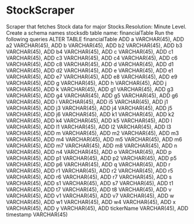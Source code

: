 # StockScraper
Scraper that fetches Stock data for major Stocks.Resolution: Minute Level.
Create a schema names stocksdb
table name: financialTable
Run the following queries
ALTER TABLE financialTable
ADD a VARCHAR(45),
ADD a2 VARCHAR(45),
ADD b VARCHAR(45),
ADD b2 VARCHAR(45),
ADD b3 VARCHAR(45),
ADD b4 VARCHAR(45),
ADD c VARCHAR(45),
ADD c1 VARCHAR(45),
ADD c3 VARCHAR(45),
ADD c4 VARCHAR(45),
ADD c6 VARCHAR(45),
ADD c8 VARCHAR(45),
ADD d VARCHAR(45),
ADD d1 VARCHAR(45),
ADD d2 VARCHAR(45),
ADD e VARCHAR(45),
ADD e1 VARCHAR(45),
ADD e7 VARCHAR(45),
ADD e8 VARCHAR(45),
ADD e9 VARCHAR(45),
ADD g VARCHAR(45),
ADD h VARCHAR(45),
ADD j VARCHAR(45),
ADD k VARCHAR(45),
ADD g1 VARCHAR(45),
ADD g3 VARCHAR(45),
ADD g4 VARCHAR(45),
ADD g5 VARCHAR(45),
ADD g6 VARCHAR(45),
ADD i VARCHAR(45),
ADD i5 VARCHAR(45),
ADD j1 VARCHAR(45),
ADD j3 VARCHAR(45),
ADD j4 VARCHAR(45),
ADD j5 VARCHAR(45),
ADD j6 VARCHAR(45),
ADD k1 VARCHAR(45),
ADD k2 VARCHAR(45),
ADD k4 VARCHAR(45),
ADD k5 VARCHAR(45),
ADD l VARCHAR(45),
ADD l1 VARCHAR(45),
ADD l2 VARCHAR(45),
ADD l3 VARCHAR(45),
ADD m VARCHAR(45),
ADD m2 VARCHAR(45),
ADD m3 VARCHAR(45),
ADD m4 VARCHAR(45),
ADD m5 VARCHAR(45),
ADD m6 VARCHAR(45),
ADD m7 VARCHAR(45),
ADD m8 VARCHAR(45),
ADD n VARCHAR(45),
ADD n4 VARCHAR(45),
ADD o VARCHAR(45),
ADD p VARCHAR(45),
ADD p1 VARCHAR(45),
ADD p2 VARCHAR(45),
ADD p5 VARCHAR(45),
ADD p6 VARCHAR(45),
ADD q VARCHAR(45),
ADD r VARCHAR(45),
ADD r1 VARCHAR(45),
ADD r2 VARCHAR(45),
ADD r5 VARCHAR(45),
ADD r6 VARCHAR(45),
ADD r7 VARCHAR(45),
ADD s VARCHAR(45),
ADD s1 VARCHAR(45),
ADD s7 VARCHAR(45),
ADD t1 VARCHAR(45),
ADD t7 VARCHAR(45),
ADD t8 VARCHAR(45),
ADD v VARCHAR(45),
ADD v1 VARCHAR(45),
ADD v7 VARCHAR(45),
ADD w VARCHAR(45),
ADD w1 VARCHAR(45),
ADD w4 VARCHAR(45),
ADD x VARCHAR(45),
ADD y VARCHAR(45),
ADD tickerName VARCHAR(45),
ADD timestamp VARCHAR(45)
